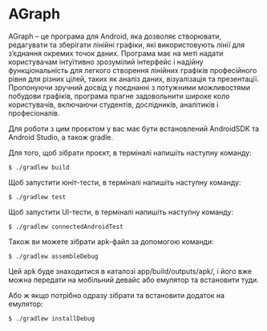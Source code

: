 # AGraph
AGraph – це програма для Android, яка дозволяє створювати, редагувати та зберігати лінійні графіки, які використовують лінії для з’єднання окремих точок даних. Програма має на меті надати користувачам інтуїтивно зрозумілий інтерфейс і надійну функціональність для легкого створення лінійних графіків професійного рівня для різних цілей, таких як аналіз даних, візуалізація та презентації. Пропонуючи зручний досвід у поєднанні з потужними можливостями побудови графіків, програма прагне задовольнити широке коло користувачів, включаючи студентів, дослідників, аналітиків і професіоналів.

Для роботи з цим проєктом у вас має бути встановлений AndroidSDK та Android Studio, а також gradle.

Для того, щоб зібрати проєкт, в терміналі напишіть наступну команду:
```
$ ./gradlew build
```
Щоб запустити юніт-тести, в терміналі напишіть наступну команду:
```
$ ./gradlew test
```
Щоб запустити UI-тести, в терміналі напишіть наступну команду:
```
$ ./gradlew connectedAndroidTest
```
Також ви можете зібрати apk-файл за допомогою команди:
```
$ ./gradlew assembleDebug
```
Цей apk буде знаходитися в каталозі app/build/outputs/apk/, і його вже можна передати на мобільний девайс або емулятор та встановити туди.

Або ж якщо потрібно одразу зібрати та встановити додаток на емулятор:
```
$ ./gradlew installDebug
```
